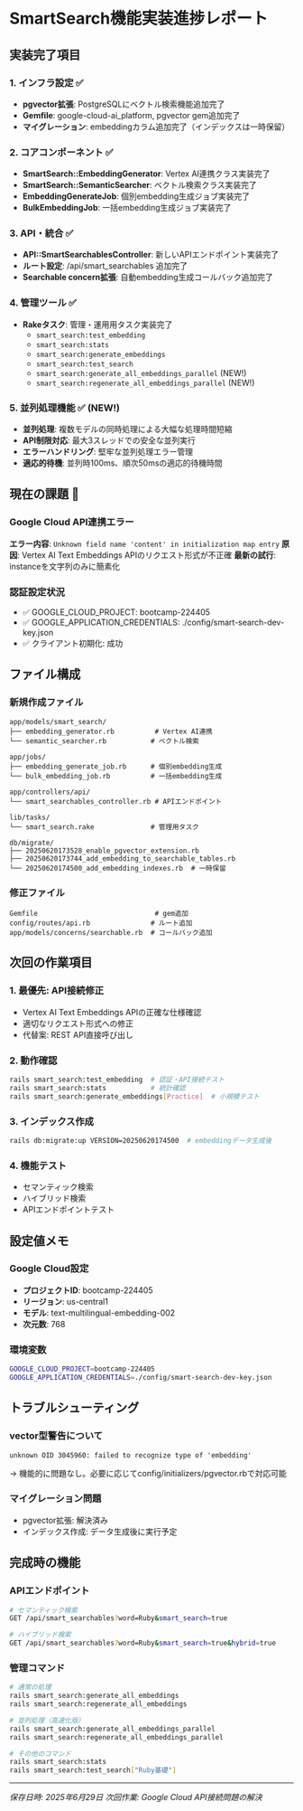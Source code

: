 # SmartSearch機能実装進捗レポート

## 実装完了項目

### 1. インフラ設定 ✅
- **pgvector拡張**: PostgreSQLにベクトル検索機能追加完了
- **Gemfile**: google-cloud-ai_platform, pgvector gem追加完了
- **マイグレーション**: embeddingカラム追加完了（インデックスは一時保留）

### 2. コアコンポーネント ✅
- **SmartSearch::EmbeddingGenerator**: Vertex AI連携クラス実装完了
- **SmartSearch::SemanticSearcher**: ベクトル検索クラス実装完了
- **EmbeddingGenerateJob**: 個別embedding生成ジョブ実装完了
- **BulkEmbeddingJob**: 一括embedding生成ジョブ実装完了

### 3. API・統合 ✅
- **API::SmartSearchablesController**: 新しいAPIエンドポイント実装完了
- **ルート設定**: /api/smart_searchables 追加完了
- **Searchable concern拡張**: 自動embedding生成コールバック追加完了

### 4. 管理ツール ✅
- **Rakeタスク**: 管理・運用用タスク実装完了
  - `smart_search:test_embedding`
  - `smart_search:stats`
  - `smart_search:generate_embeddings`
  - `smart_search:test_search`
  - `smart_search:generate_all_embeddings_parallel` (NEW!)
  - `smart_search:regenerate_all_embeddings_parallel` (NEW!)

### 5. 並列処理機能 ✅ (NEW!)
- **並列処理**: 複数モデルの同時処理による大幅な処理時間短縮
- **API制限対応**: 最大3スレッドでの安全な並列実行
- **エラーハンドリング**: 堅牢な並列処理エラー管理
- **適応的待機**: 並列時100ms、順次50msの適応的待機時間

## 現在の課題 🔄

### Google Cloud API連携エラー
**エラー内容**: `Unknown field name 'content' in initialization map entry`
**原因**: Vertex AI Text Embeddings APIのリクエスト形式が不正確
**最新の試行**: instanceを文字列のみに簡素化

### 認証設定状況
- ✅ GOOGLE_CLOUD_PROJECT: bootcamp-224405
- ✅ GOOGLE_APPLICATION_CREDENTIALS: ./config/smart-search-dev-key.json
- ✅ クライアント初期化: 成功

## ファイル構成

### 新規作成ファイル
```
app/models/smart_search/
├── embedding_generator.rb          # Vertex AI連携
└── semantic_searcher.rb           # ベクトル検索

app/jobs/
├── embedding_generate_job.rb      # 個別embedding生成
└── bulk_embedding_job.rb          # 一括embedding生成

app/controllers/api/
└── smart_searchables_controller.rb # APIエンドポイント

lib/tasks/
└── smart_search.rake              # 管理用タスク

db/migrate/
├── 20250620173528_enable_pgvector_extension.rb
├── 20250620173744_add_embedding_to_searchable_tables.rb
└── 20250620174500_add_embedding_indexes.rb  # 一時保留
```

### 修正ファイル
```
Gemfile                             # gem追加
config/routes/api.rb               # ルート追加
app/models/concerns/searchable.rb  # コールバック追加
```

## 次回の作業項目

### 1. 最優先: API接続修正
- Vertex AI Text Embeddings APIの正確な仕様確認
- 適切なリクエスト形式への修正
- 代替案: REST API直接呼び出し

### 2. 動作確認
```bash
rails smart_search:test_embedding  # 認証・API接続テスト
rails smart_search:stats           # 統計確認
rails smart_search:generate_embeddings[Practice]  # 小規模テスト
```

### 3. インデックス作成
```bash
rails db:migrate:up VERSION=20250620174500  # embeddingデータ生成後
```

### 4. 機能テスト
- セマンティック検索
- ハイブリッド検索
- APIエンドポイントテスト

## 設定値メモ

### Google Cloud設定
- **プロジェクトID**: bootcamp-224405
- **リージョン**: us-central1
- **モデル**: text-multilingual-embedding-002
- **次元数**: 768

### 環境変数
```bash
GOOGLE_CLOUD_PROJECT=bootcamp-224405
GOOGLE_APPLICATION_CREDENTIALS=./config/smart-search-dev-key.json
```

## トラブルシューティング

### vector型警告について
```
unknown OID 3045960: failed to recognize type of 'embedding'
```
→ 機能的に問題なし。必要に応じてconfig/initializers/pgvector.rbで対応可能

### マイグレーション問題
- pgvector拡張: 解決済み
- インデックス作成: データ生成後に実行予定

## 完成時の機能

### APIエンドポイント
```bash
# セマンティック検索
GET /api/smart_searchables?word=Ruby&smart_search=true

# ハイブリッド検索
GET /api/smart_searchables?word=Ruby&smart_search=true&hybrid=true
```

### 管理コマンド
```bash
# 通常の処理
rails smart_search:generate_all_embeddings
rails smart_search:regenerate_all_embeddings

# 並列処理（高速化版）
rails smart_search:generate_all_embeddings_parallel
rails smart_search:regenerate_all_embeddings_parallel

# その他のコマンド
rails smart_search:stats
rails smart_search:test_search["Ruby基礎"]
```

---
*保存日時: 2025年6月29日*
*次回作業: Google Cloud API接続問題の解決*